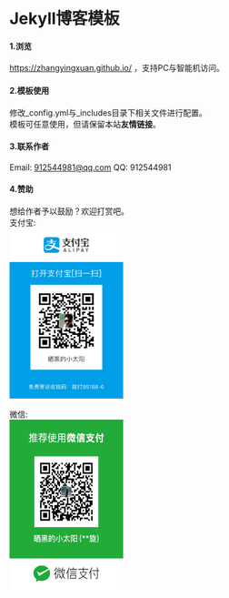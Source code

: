 Jekyll博客模板
================

#### 1.浏览
https://zhangyingxuan.github.io/ ，支持PC与智能机访问。

#### 2.模板使用
修改_config.yml与_includes目录下相关文件进行配置。  
模板可任意使用，但请保留本站**友情链接**。  

#### 3.联系作者
Email: 912544981@qq.com
QQ: 912544981

#### 4.赞助
想给作者予以鼓励？欢迎打赏吧。  
支付宝:  
<img width="200" height="300" src="/assets/zhifubao.png"/>

微信:  
<img width="200" height="300" src="/assets/weixin.png"/>

